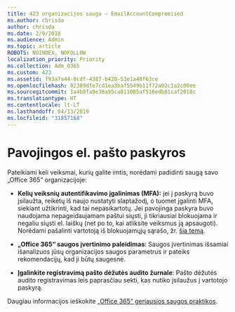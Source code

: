 ```yaml
---
title: 423 organizacijos sauga – EmailAccountCompromised
ms.author: chrisda
author: chrisda
ms.date: 2/9/2018
ms.audience: Admin
ms.topic: article
ROBOTS: NOINDEX, NOFOLLOW
localization_priority: Priority
ms.collection: Adm_O365
ms.custom: 423
ms.assetid: f93a7a44-0cdf-4387-b428-53e1a48f63ce
ms.openlocfilehash: 82389dfe7cd1ea3baf5549b11f72a02c1a2c00ee
ms.sourcegitcommit: 1a4b8fa9e38a95ca811085af516edb81caf2018c
ms.translationtype: HT
ms.contentlocale: lt-LT
ms.lasthandoff: 04/13/2019
ms.locfileid: "31857168"
---
```

# <a name="compromised-email-accounts"></a>Pavojingos el. pašto paskyros

Pateikiami keli veiksmai, kurių galite imtis, norėdami padidinti saugą savo „Office 365“ organizacijoje:

- **Kelių veiksnių autentifikavimo įgalinimas (MFA):** jei į paskyrą buvo įsilaužta, reikėtų iš naujo nustatyti slaptažodį, o tuomet įgalinti MFA, siekiant užtikrinti, kad tai nepasikartotų. Jei pavojinga paskyra buvo naudojama nepageidaujamam paštui siųsti, ji tikriausiai blokuojama ir negaliu siųsti el. laiškų (net po to, kai atliksite veiksmus ją apsaugoti). Norėdami pašalinti vartotoją iš blokuojamųjų sąrašo, žr. [šią temą](https://technet.microsoft.com/library/ms.exch.eac.actioncenter.aspx).

- **„Office 365“ saugos įvertinimo paleidimas**: Saugos įvertinimas išsamiai išanalizuos jūsų organizacijos saugos parametrus ir pateiks rekomendacijų, kad ji būtų saugesnė.

- **Įgalinkite registravimą pašto dėžutės audito žurnale**: Pašto dėžutės audito registravimas leis paprasčiau sekti, kas nutiko įsilaužus į vartotojo paskyrą.

Daugiau informacijos ieškokite [„Office 365“ geriausios saugos praktikos](https://support.office.com/article/9295e396-e53d-49b9-ae9b-0b5828cdedc3.aspx).
